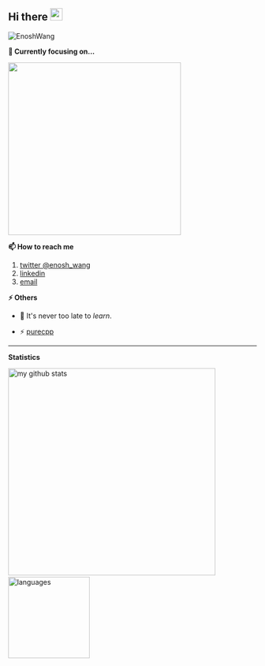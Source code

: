 <h2>Hi there <img src="https://media.giphy.com/media/hvRJCLFzcasrR4ia7z/giphy.gif" width="25px"></h2>


<img src="https://komarev.com/ghpvc/?username=EnoshWang" alt="EnoshWang" /> 

<strong>🔭 Currently focusing on...</strong>

<a href="https://github.com/EnoshWang/EnoshWang"> <img src="https://github-readme-stats.vercel.app/api/pin/?username=EnoshWang&repo=EnoshWang" width=350> </a>


<strong>📫 How to reach me </strong>
   
   1. [twitter @enosh_wang](https://twitter.com/enosh_wang)
   2. [linkedin](https://www.linkedin.com/in/%E6%96%87%E5%B8%85-%E7%8E%8B-201a97108/)
   3. [email](mailto:enoshwang@foxmail.com)
   

<strong>⚡ Others </strong>
   
  - 🔭 It's never too late to *learn*.
<!--- 🌱 💬  -->
  - ⚡ [purecpp](http://www.purecpp.org/)

<hr>
<strong>Statistics</strong>
<br>
<p align="left">
<img src="https://github-readme-stats.vercel.app/api?username=EnoshWang&show_icons=true&theme=buefy" alt="my github stats" width="420"/>&nbsp;<img src="https://github-readme-stats.vercel.app/api/top-langs/?username=EnoshWang&layout=compact&theme=buefy" alt="languages" height="165">
</p>
